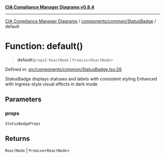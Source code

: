 [**CIA Compliance Manager Diagrams v0.8.4**](../../../../README.md)

***

[CIA Compliance Manager Diagrams](../../../../modules.md) / [components/common/StatusBadge](../README.md) / default

# Function: default()

> **default**(`props`): `ReactNode` \| `Promise`\<`ReactNode`\>

Defined in: [src/components/common/StatusBadge.tsx:26](https://github.com/Hack23/cia-compliance-manager/blob/a6d8d6a2cab2160940b9a047208c12088d7e02cf/src/components/common/StatusBadge.tsx#L26)

StatusBadge displays statuses and labels with consistent styling
Enhanced with Ingress-style visual effects in dark mode

## Parameters

### props

`StatusBadgeProps`

## Returns

`ReactNode` \| `Promise`\<`ReactNode`\>
